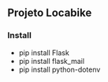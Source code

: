 ## Projeto Locabike


### Install

- pip install Flask
- pip install flask_mail
- pip install python-dotenv


